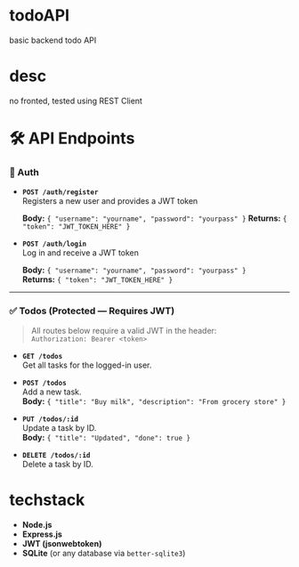 # todoAPI
basic backend todo API

# desc
no fronted, tested using REST Client

# 🛠️ API Endpoints

### 🔐 Auth

- **`POST /auth/register`**  
  Registers a new user and provides a JWT token

  **Body:** `{ "username": "yourname", "password": "yourpass" }`
  **Returns:** `{ "token": "JWT_TOKEN_HERE" }`

- **`POST /auth/login`**  
  Log in and receive a JWT token

  
  **Body:** `{ "username": "yourname", "password": "yourpass" }`  
  **Returns:** `{ "token": "JWT_TOKEN_HERE" }`

---

### ✅ Todos (Protected — Requires JWT)

> All routes below require a valid JWT in the header:  
> `Authorization: Bearer <token>`

- **`GET /todos`**  
  Get all tasks for the logged-in user.

- **`POST /todos`**  
  Add a new task.  
  **Body:** `{ "title": "Buy milk", "description": "From grocery store" }`

- **`PUT /todos/:id`**  
  Update a task by ID.  
  **Body:** `{ "title": "Updated", "done": true }`

- **`DELETE /todos/:id`**  
  Delete a task by ID.


# techstack
- **Node.js**
- **Express.js**
- **JWT (jsonwebtoken)**
- **SQLite** (or any database via `better-sqlite3`)
 

